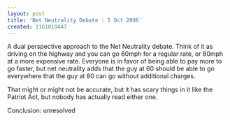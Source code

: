 ```yaml
---
layout: post
title: 'Net Neutrality Debate : 5 Oct 2006'
created: 1161019447
---
```

A dual perspective approach to the Net Neutrality debate. Think of it as driving on the highway and you can go 60mph for a regular rate, or 80mph at a more expensive rate. Everyone is in favor of being able to pay more to go faster, but net neutrality adds that the guy at 60 should be able to go everywhere that the guy at 80 can go without additional charges. 

That might or might not be accurate, but it has scary things in it like the Patriot Act, but nobody has actually read either one.

Conclusion: unresolved
